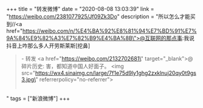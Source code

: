 +++
title = "转发微博"
date = "2020-08-08 13:03:39"
link = "https://weibo.com/2381077925/Jf09Zk3Do"
description = "所以怎么才能买到//<a href=\"https://weibo.com/n/%E4%BA%92%E8%81%94%E7%BD%91%E7%9A%84%E9%82%A3%E7%82%B9%E4%BA%8B\">@互联网的那点事</a>:我说抖音上咋那么多人开劳斯莱斯[挖鼻]<br><blockquote> - 转发 <a href=\"https://weibo.com/2132702681\" target=\"_blank\">@碎片历史</a>: 害，都知道中国人好面子。 <img src=\"https://wx4.sinaimg.cn/large/7f1e75d9ly1ghg2zxklnuj20qy0t9gs3.jpg\" referrerpolicy=\"no-referrer\"><br><br></blockquote>"
tags = ["新浪微博"]
+++
